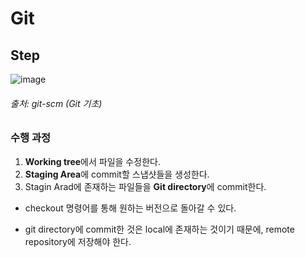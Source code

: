 # Git

## Step
![image](https://user-images.githubusercontent.com/61091307/147923233-13836b9d-353c-4cd3-bb78-3e7bd752054e.png)
###### 출처: git-scm (Git 기초)

### 수행 과정 
1. **Working tree**에서 파일을 수정한다.
2. **Staging Area**에 commit할 스냅샷들을 생성한다.
3. Stagin Arad에 존재하는 파일들을  **Git directory**에 commit한다. 

- checkout 명령어를 통해 원하는 버전으로 돌아갈 수 있다.

- git directory에 commit한 것은 local에 존재하는 것이기 때문에, remote repository에 저장해야 한다.